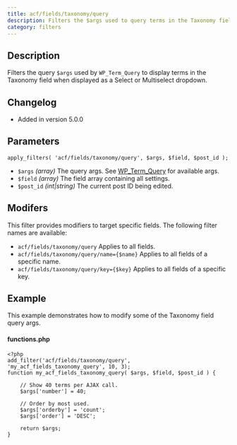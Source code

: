 ```yaml
---
title: acf/fields/taxonomy/query
description: Filters the $args used to query terms in the Taxonomy field (dropdown).
category: filters
---
```


## Description
Filters the query `$args` used by `WP_Term_Query` to display terms in the Taxonomy field when displayed as a Select or Multiselect dropdown.

## Changelog
- Added in version 5.0.0

## Parameters
```
apply_filters( 'acf/fields/taxonomy/query', $args, $field, $post_id );
```
- `$args`		*(array)*		The query args. See [WP_Term_Query](https://developer.wordpress.org/reference/classes/WP_Term_Query/__construct/) for available args.
- `$field`		*(array)*		The field array containing all settings.
- `$post_id`	*(int|string)*	The current post ID being edited.

## Modifers
This filter provides modifiers to target specific fields. The following filter names are available:
- `acf/fields/taxonomy/query` 				Applies to all fields.
- `acf/fields/taxonomy/query/name={$name}` 	Applies to all fields of a specific name.
- `acf/fields/taxonomy/query/key={$key}` 	Applies to all fields of a specific key.

## Example
This example demonstrates how to modify some of the Taxonomy field query args.

#### functions.php
```
<?php
add_filter('acf/fields/taxonomy/query', 'my_acf_fields_taxonomy_query', 10, 3);
function my_acf_fields_taxonomy_query( $args, $field, $post_id ) {
	
	// Show 40 terms per AJAX call.
	$args['number'] = 40;
	
	// Order by most used.
	$args['orderby'] = 'count';
    $args['order'] = 'DESC';
	
	return $args;
}
```

